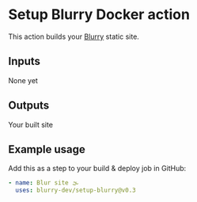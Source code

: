 # Setup Blurry Docker action

This action builds your [Blurry](https://github.com/blurry-dev/blurry) static site.

## Inputs

None yet

## Outputs

Your built site

## Example usage

Add this as a step to your build & deploy job in GitHub:

```yaml
- name: Blur site 🌫️
  uses: blurry-dev/setup-blurry@v0.3
```
